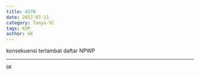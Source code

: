```yaml
---
title: 4370
date: 2017-07-11
category: Tanya-SC
tags: KUP
author: GK
---
```


konsekuensi terlambat daftar NPWP

---



`GK`

